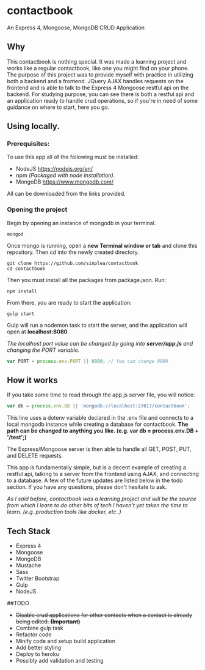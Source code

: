 # contactbook
An Express 4, Mongoose, MongoDB CRUD Application

## Why
This contactbook is nothing special. It was made a learning project and works like a regular contactbook, like one you might find on your phone. The purpose of this project was to provide myself with practice in utilizing both a backend and a frontend. JQuery AJAX handles requests on the frontend and is able to talk to the Express 4 Mongoose restful api on the backend. For studying purpose, you can see there is both a restful api and an application ready to handle crud operations, so if you're in need of some guidance on where to start, here you go.

## Using locally.

### Prerequisites:
To use this app all of the following must be installed:
* NodeJS https://nodejs.org/en/
* npm  *(Packaged with node installation).*
* MongoDB https://www.mongodb.com/

All can be downloaded from the links provided.

### Opening the project
Begin by opening an instance of mongodb in your terminal.
```
mongod
```
Once mongo is running, open a **new Terminal window or tab** and clone this repository. Then cd into the newly created directory.
```
git clone https://github.com/sinplea/contactbook
cd contactbook
```
Then you must install all the packages from package.json. Run:
```
npm install
```
From there, you are ready to start the application:
```
gulp start
```
Gulp will run a nodemon task to start the server, and the application will open at **localhost:8080**

*The localhost port value can be changed by going into __server/app.js__ and changing the PORT variable.*
```javascript
var PORT = process.env.PORT || 8080; // You can change 8080
````
## How it works
If you take some time to read through the app.js server file, you will notice:
```javascript
var db = process.env.DB || 'mongodb://localhost:27017/contactbook';
```
This line uses a dotenv variable declared in the .env file and connects to a local mongodb instance while creating a database for contactbook. **The path can be changed to anything you like. (e.g. var db = process.env.DB + '/test';)**

The Express/Mongoose server is then able to handle all GET, POST, PUT, and DELETE requests.

This app is fundamentally simple, but is a decent example of creating a restful api, talking to a server from the frontend using AJAX, and connecting to a database. A few of the future updates are listed below in the todo section. If you have any questions, please don't hesitate to ask.

*As I said before, contactbook was a learning project and will be the source from which I learn to do other bits of tech I haven't yet taken the time to learn. (e.g. production tools like docker, etc..)*

## Tech Stack
* Express 4
* Mongoose
* MongoDB
* Mustache
* Sass
* Twitter Bootstrap
* Gulp
* NodeJS


##TODO
* ~~Disable crud applications for other contacts when a contact is already being edited. __(Important)__~~
* Combine gulp task
* Refactor code
* Minify code and setup build application
* Add better styling
* Deploy to heroku
* Possibly add validation and testing
